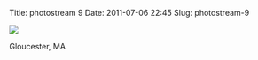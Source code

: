 Title: photostream 9
Date: 2011-07-06 22:45
Slug: photostream-9

[![](http://martinfowler.com/photos/9.jpg)](http://martinfowler.com/photos/9.html)

</p>

</p>

Gloucester, MA

</p>

